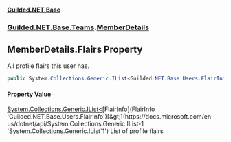 
#### [Guilded.NET.Base](index 'index')
### [Guilded.NET.Base.Teams](index#Guilded_NET_Base_Teams 'Guilded.NET.Base.Teams').[MemberDetails](MemberDetails 'Guilded.NET.Base.Teams.MemberDetails')
## MemberDetails.Flairs Property
All profile flairs this user has.  
```csharp
public System.Collections.Generic.IList<Guilded.NET.Base.Users.FlairInfo> Flairs { get; set; }
```

#### Property Value
[System.Collections.Generic.IList&lt;](https://docs.microsoft.com/en-us/dotnet/api/System.Collections.Generic.IList-1 'System.Collections.Generic.IList`1')[FlairInfo](FlairInfo 'Guilded.NET.Base.Users.FlairInfo')[&gt;](https://docs.microsoft.com/en-us/dotnet/api/System.Collections.Generic.IList-1 'System.Collections.Generic.IList`1')
List of profile flairs
